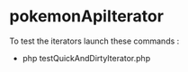 # pokemonApiIterator
To test the iterators launch these commands :
- php testQuickAndDirtyIterator.php